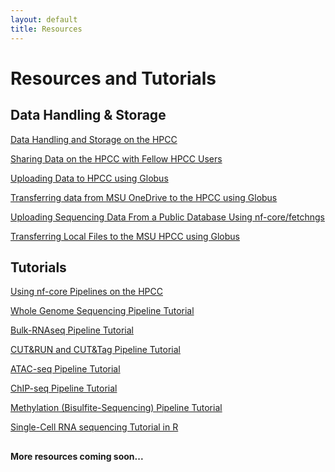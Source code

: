 ```yaml
---
layout: default
title: Resources
---
```


# <i class="fa fa-book"></i> Resources and Tutorials

  <!-- Data Handling Section -->
## <i class="fa fa-database"></i> Data Handling & Storage
<div class="resource-grid">
  <div class="resource-item spartan-green">
    <a href="./data-handling-and-storage">
      <p> Data Handling and Storage on the HPCC</p>
    </a>
  </div>

  <div class="resource-item forest-green">
    <a href="./sharing_data_on_hpcc_documentation">
      <p>Sharing Data on the HPCC with Fellow HPCC Users</p>
    </a>
  </div>

  <div class="resource-item muted-green">
    <a href="./globus_documentation">
      <p>Uploading Data to HPCC using Globus</p>
    </a>
  </div>

  <div class="resource-item olive-green">
    <a href="./globus_onedrive">
      <p>Transferring data from MSU OneDrive to the HPCC using Globus</p>
    </a>
  </div>

  <div class="resource-item mint-green">
    <a href="./fetchngs">
      <p>Uploading Sequencing Data From a Public Database Using nf-core/fetchngs</p>
    </a>
  </div>

<div class="resource-item silver">
    <a href="./globus_local">
      <p>Transferring Local Files to the MSU HPCC using Globus</p>
    </a>
  </div>
</div>

  <!-- Tutorials Section -->
## <i class="fa fa-project-diagram"></i> Tutorials
<div class="resource-grid">

  <div class="resource-item spartan-green">
    <a href="./nf-core">
      <p> Using nf-core Pipelines on the HPCC</p>
    </a>
  </div>

  <div class="resource-item forest-green">
    <a href="./wgs">
      <p>Whole Genome Sequencing Pipeline Tutorial</p>
    </a>
  </div>

  <div class="resource-item muted-green">
    <a href="./bulk_rnaseq">
      <p> Bulk-RNAseq Pipeline Tutorial </p>
    </a>
  </div>

  <div class="resource-item olive-green">
    <a href="./cutamprun">
      <p>CUT&RUN and CUT&Tag Pipeline Tutorial</p>
    </a>
  </div>

  <div class="resource-item mint-green">
    <a href="./atacseq">
      <p>ATAC-seq Pipeline Tutorial</p>
    </a>
  </div>

  <div class="resource-item silver">
    <a href="./chipseq">
      <p>ChIP-seq Pipeline Tutorial</p>
    </a>
  </div>

  <div class="resource-item gray">
    <a href="./methylseq">
      <p>Methylation (Bisulfite-Sequencing) Pipeline Tutorial</p>
    </a>
  </div>

  <div class="resource-item dark-green">
    <a href="https://msubioinformaticscore.github.io/scRNAseq_training/html/bioconductor_scRNAseq_analysis.html">
      <p>Single-Cell RNA sequencing Tutorial in R</p>
    </a>
  </div>
</div>

<div style="margin-top: 30px;">
<b>More resources coming soon...</b>
</div>

